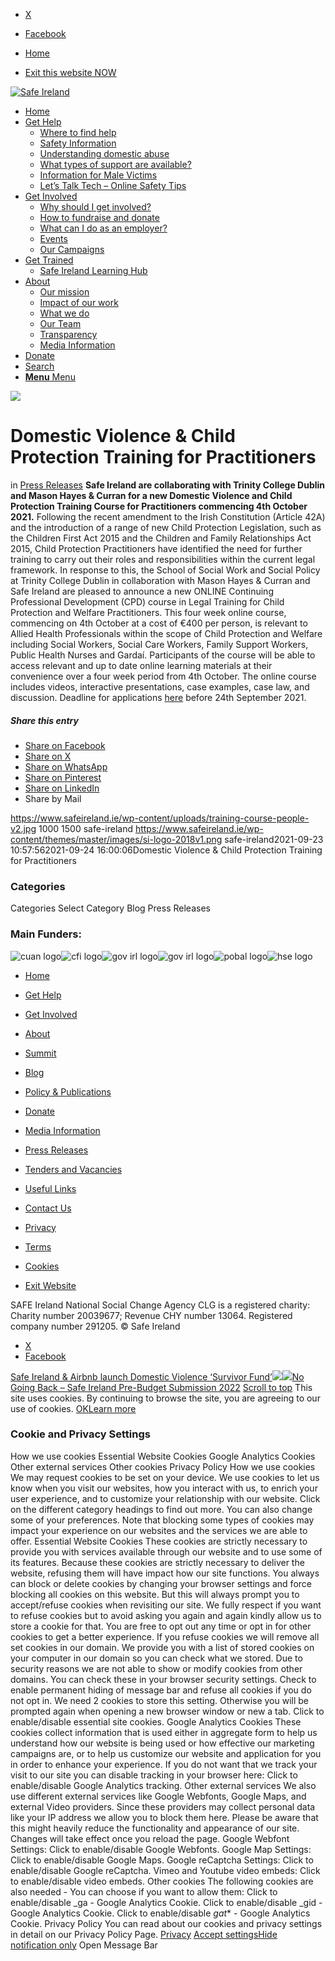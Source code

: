   * [X](https://twitter.com/SAFEIreland "X")
  * [Facebook](https://www.facebook.com/safe.ireland "Facebook")


  * [Home](https://www.safeireland.ie/)
  * [Exit this website NOW](https://www.google.ie/)


[![Safe Ireland](https://www.safeireland.ie/wp-content/themes/master/images/si-logo-2018v1.png)](https://www.safeireland.ie/)
  * [Home](https://www.safeireland.ie/)
  * [Get Help](https://www.safeireland.ie/get-help/)
    * [Where to find help](https://www.safeireland.ie/get-help/where-to-find-help/)
    * [Safety Information](https://www.safeireland.ie/get-help/safety-information/)
    * [Understanding domestic abuse](https://www.safeireland.ie/get-help/understanding-domestic-abuse/)
    * [What types of support are available?](https://www.safeireland.ie/get-help/what-types-of-support-are-available/)
    * [Information for Male Victims](https://www.safeireland.ie/get-help/information-for-male-victims/)
    * [Let’s Talk Tech – Online Safety Tips](https://www.safeireland.ie/lets-talk-tech-online-safety-tips/)
  * [Get Involved](https://www.safeireland.ie/get-involved/)
    * [Why should I get involved?](https://www.safeireland.ie/get-involved/why-should-i-get-involved/)
    * [How to fundraise and donate](https://www.safeireland.ie/get-involved/how-to-fundraise-and-donate/)
    * [What can I do as an employer?](https://www.safeireland.ie/get-involved/what-can-i-do-as-an-employer/)
    * [Events](https://www.safeireland.ie/get-involved/events/)
    * [Our Campaigns](https://www.safeireland.ie/get-involved/our-campaigns/)
  * [Get Trained](https://www.safeireland.ie/domestic-violence-child-protection-training-for-practitioners/)
    * [Safe Ireland Learning Hub](https://www.safeireland.ie/safe-ireland-learning-hub/)
  * [About](https://www.safeireland.ie/about/)
    * [Our mission](https://www.safeireland.ie/about/our-mission/)
    * [Impact of our work](https://www.safeireland.ie/about/impact-of-our-work/)
    * [What we do](https://www.safeireland.ie/about/what-we-do/)
    * [Our Team](https://www.safeireland.ie/about/our-team/)
    * [Transparency](https://www.safeireland.ie/about/transparency/)
    * [Media Information](https://www.safeireland.ie/about/media-information/)
  * [Donate](https://www.safeireland.ie/get-involved/how-to-fundraise-and-donate/)
  * [Search](https://www.safeireland.ie/domestic-violence-child-protection-training-for-practitioners/?s=)
  * [ **Menu** Menu ](https://www.safeireland.ie/domestic-violence-child-protection-training-for-practitioners/)


[![](https://www.safeireland.ie/wp-content/uploads/training-course-people-v2-845x500.jpg)](https://www.safeireland.ie/wp-content/uploads/training-course-people-v2-1030x687.jpg "training-course-people-v2")
# Domestic Violence & Child Protection Training for Practitioners
in [Press Releases](https://www.safeireland.ie/category/press-releases/)
**Safe Ireland are collaborating with Trinity College Dublin and Mason Hayes & Curran for a new Domestic Violence and Child Protection Training Course for Practitioners commencing 4th October 2021.**
Following the recent amendment to the Irish Constitution (Article 42A) and the introduction of a range of new Child Protection Legislation, such as the Children First Act 2015 and the Children and Family Relationships Act 2015, Child Protection Practitioners have identified the need for further training to carry out their roles and responsibilities within the current legal framework.
In response to this, the School of Social Work and Social Policy at Trinity College Dublin in collaboration with Mason Hayes & Curran and Safe Ireland are pleased to announce a new ONLINE Continuing Professional Development (CPD) course in Legal Training for Child Protection and Welfare Practitioners. This four week online course, commencing on 4th October at a cost of €400 per person, is relevant to Allied Health Professionals within the scope of Child Protection and Welfare including Social Workers, Social Care Workers, Family Support Workers, Public Health Nurses and Gardaí. Participants of the course will be able to access relevant and up to date online learning materials at their convenience over a four week period from 4th October. The online course includes videos, interactive presentations, case examples, case law, and discussion. Deadline for applications [here](https://www.tcd.ie/swsp/short-courses/cpdlegal.php) before 24th September 2021.
##### Share this entry
  * [Share on Facebook](https://www.facebook.com/sharer.php?u=https://www.safeireland.ie/domestic-violence-child-protection-training-for-practitioners/&t=Domestic%20Violence%20%26%20Child%20Protection%20Training%20for%20Practitioners)
  * [Share on X](https://twitter.com/share?text=Domestic%20Violence%20%26%20Child%20Protection%20Training%20for%20Practitioners&url=https://www.safeireland.ie/?p=8614)
  * [Share on WhatsApp](https://api.whatsapp.com/send?text=https://www.safeireland.ie/domestic-violence-child-protection-training-for-practitioners/)
  * [Share on Pinterest](https://pinterest.com/pin/create/button/?url=https%3A%2F%2Fwww.safeireland.ie%2Fdomestic-violence-child-protection-training-for-practitioners%2F&description=Domestic%20Violence%20%26%20Child%20Protection%20Training%20for%20Practitioners&media=https%3A%2F%2Fwww.safeireland.ie%2Fwp-content%2Fuploads%2Ftraining-course-people-v2-705x470.jpg)
  * [Share on LinkedIn](https://linkedin.com/shareArticle?mini=true&title=Domestic%20Violence%20%26%20Child%20Protection%20Training%20for%20Practitioners&url=https://www.safeireland.ie/domestic-violence-child-protection-training-for-practitioners/)
  * Share by Mail


https://www.safeireland.ie/wp-content/uploads/training-course-people-v2.jpg 1000 1500 safe-ireland https://www.safeireland.ie/wp-content/themes/master/images/si-logo-2018v1.png safe-ireland2021-09-23 10:57:562021-09-24 16:00:06Domestic Violence & Child Protection Training for Practitioners
### Categories
Categories Select Category Blog Press Releases
### Main Funders:
![cuan logo](https://www.safeireland.ie/wp-content/uploads/logo-cuan.png)![cfi logo](https://www.safeireland.ie/wp-content/uploads/logo-cfi.png)![gov irl logo](https://www.safeireland.ie/wp-content/uploads/logo-goi2.png)![gov irl logo](https://www.safeireland.ie/wp-content/uploads/logo-doj.png)![pobal logo](https://www.safeireland.ie/wp-content/uploads/logo-pobal.png)![hse logo](https://www.safeireland.ie/wp-content/uploads/logo-hse.png)
  * [Home](https://www.safeireland.ie/)
  * [Get Help](https://www.safeireland.ie/get-help/)
  * [Get Involved](https://www.safeireland.ie/get-involved/)
  * [About](https://www.safeireland.ie/about/)
  * [Summit](https://www.safeireland.ie/?page_id=3620)
  * [Blog](https://www.safeireland.ie/blog/)


  * [Policy & Publications](https://www.safeireland.ie/policy-publications/)
  * [Donate](https://www.safeireland.ie/get-involved/how-to-fundraise-and-donate/)
  * [Media Information](https://www.safeireland.ie/about/media-information/)
  * [Press Releases](https://www.safeireland.ie/about/media-information/press-releases/)
  * [Tenders and Vacancies](https://www.safeireland.ie/tenders-and-vacancies/)
  * [Useful Links](https://www.safeireland.ie/links/)


  * [Contact Us](https://www.safeireland.ie/contact-us/)
  * [Privacy](https://www.safeireland.ie/privacy/)
  * [Terms](https://www.safeireland.ie/terms/)
  * [Cookies](https://www.safeireland.ie/cookies/)
  * [Exit Website](https://www.google.ie)


SAFE Ireland National Social Change Agency CLG is a registered charity: Charity number 20039677; Revenue CHY number 13064. Registered company number 291205.
© Safe Ireland 
  * [X](https://twitter.com/SAFEIreland "X")
  * [Facebook](https://www.facebook.com/safe.ireland "Facebook")


[Safe Ireland & Airbnb launch Domestic Violence ‘Survivor Fund’![](https://www.safeireland.ie/wp-content/uploads/airbnb-sept-2021-ft-80x80.jpg)](https://www.safeireland.ie/safe-ireland-airbnb-launch-domestic-violence-survivor-fund/)[![](https://www.safeireland.ie/wp-content/uploads/Pre-budget-featured-image-80x80.jpg)No Going Back – Safe Ireland Pre-Budget Submission 2022](https://www.safeireland.ie/no-going-back-safe-ireland-pre-budget-submission-2022/)
[Scroll to top](https://www.safeireland.ie/domestic-violence-child-protection-training-for-practitioners/#top "Scroll to top")
This site uses cookies. By continuing to browse the site, you are agreeing to our use of cookies.
[OK](https://www.safeireland.ie/domestic-violence-child-protection-training-for-practitioners/)[Learn more](https://www.safeireland.ie/domestic-violence-child-protection-training-for-practitioners/)
### Cookie and Privacy Settings
How we use cookies
Essential Website Cookies
Google Analytics Cookies
Other external services
Other cookies
Privacy Policy
How we use cookies
We may request cookies to be set on your device. We use cookies to let us know when you visit our websites, how you interact with us, to enrich your user experience, and to customize your relationship with our website. 
Click on the different category headings to find out more. You can also change some of your preferences. Note that blocking some types of cookies may impact your experience on our websites and the services we are able to offer.
Essential Website Cookies
These cookies are strictly necessary to provide you with services available through our website and to use some of its features.
Because these cookies are strictly necessary to deliver the website, refusing them will have impact how our site functions. You always can block or delete cookies by changing your browser settings and force blocking all cookies on this website. But this will always prompt you to accept/refuse cookies when revisiting our site.
We fully respect if you want to refuse cookies but to avoid asking you again and again kindly allow us to store a cookie for that. You are free to opt out any time or opt in for other cookies to get a better experience. If you refuse cookies we will remove all set cookies in our domain.
We provide you with a list of stored cookies on your computer in our domain so you can check what we stored. Due to security reasons we are not able to show or modify cookies from other domains. You can check these in your browser security settings.
Check to enable permanent hiding of message bar and refuse all cookies if you do not opt in. We need 2 cookies to store this setting. Otherwise you will be prompted again when opening a new browser window or new a tab.
Click to enable/disable essential site cookies.
Google Analytics Cookies
These cookies collect information that is used either in aggregate form to help us understand how our website is being used or how effective our marketing campaigns are, or to help us customize our website and application for you in order to enhance your experience.
If you do not want that we track your visit to our site you can disable tracking in your browser here:
Click to enable/disable Google Analytics tracking.
Other external services
We also use different external services like Google Webfonts, Google Maps, and external Video providers. Since these providers may collect personal data like your IP address we allow you to block them here. Please be aware that this might heavily reduce the functionality and appearance of our site. Changes will take effect once you reload the page.
Google Webfont Settings:
Click to enable/disable Google Webfonts.
Google Map Settings:
Click to enable/disable Google Maps.
Google reCaptcha Settings:
Click to enable/disable Google reCaptcha.
Vimeo and Youtube video embeds:
Click to enable/disable video embeds.
Other cookies
The following cookies are also needed - You can choose if you want to allow them:
Click to enable/disable _ga - Google Analytics Cookie.
Click to enable/disable _gid - Google Analytics Cookie.
Click to enable/disable _gat_* - Google Analytics Cookie.
Privacy Policy
You can read about our cookies and privacy settings in detail on our Privacy Policy Page. 
[Privacy](https://www.safeireland.ie/privacy/)
[Accept settings](https://www.safeireland.ie/domestic-violence-child-protection-training-for-practitioners/ "Allow to use cookies, you always can modify used cookies and services")[Hide notification only](https://www.safeireland.ie/domestic-violence-child-protection-training-for-practitioners/ "Do not allow to use cookies or services - some functionality on our site might not work as expected.")
Open Message Bar
